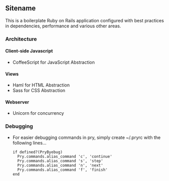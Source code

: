 ## Sitename
This is a boilerplate Ruby on Rails application configured with best practices in dependencies, performance and various other areas.

### Architecture
#### Client-side Javascript
- CoffeeScript for JavaScript Abstraction

#### Views
- Haml for HTML Abstraction
- Sass for CSS Abstraction

#### Webserver
- Unicorn for concurrency

### Debugging
- For easier debugging commands in pry, simply create ~/.pryrc with the following lines...

    ```
    if defined?(PryByebug)
      Pry.commands.alias_command 'c', 'continue'
      Pry.commands.alias_command 's', 'step'
      Pry.commands.alias_command 'n', 'next'
      Pry.commands.alias_command 'f', 'finish'
    end
    ```
